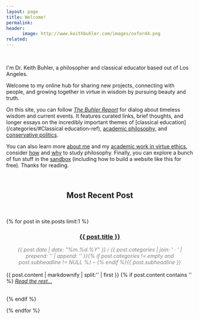 ```yaml
---
layout: page
title: Welcome!
permalink: 
header:
      image: http://www.keithbuhler.com/images/oxford4.png
related: 
---
```


<br>

I'm Dr. Keith Buhler, a philosopher and classical educator based out of Los Angeles. 

Welcome to my online hub for sharing new projects, connecting with people, and growing together in virtue in  wisdom by pursuing beauty and truth.

On this site, you can follow [*The Buhler Report*](/blog) for dialog about timeless wisdom and  current events.  It features curated links, brief thoughts, and longer essays on the incredibly important themes of [classical education](/categories/#Classical education-ref), [academic philosophy](/categories/#Philosophy-ref), and [conservative politics](/categories/#Politics-ref). 

You can also learn more [about me](/about/) and my [academic work in virtue ethics](/cv/),  consider [how](philosophy-class) and [why](/philosophymajor) to study philosophy. Finally, you can explore a bunch of fun stuff in the [sandbox](/sandbox/) (including how to build a website like this for free). Thanks for reading. 

<br>
 

<center>
<h2> Most Recent Post  </h2>
</center>

<br>

{% for post in site.posts limit:1 %}

<div>
<center>
<h3><font color="gray"> <a href="{{ post.url | prepend: site.baseurl }}">{{ post.title }}</a></font></h3>
<span class="time"> <font color="gray" font-size="2em"><i> {{ post.date | date: "%m.%d.%Y" }} / {{ post.categories | join: ' &middot; ' | prepend: '<span class="subheader">' | append: '</span>' }}{% if post.categories != empty and post.subheadline != NULL %} – {% endif %}{{ post.subheadline }} </i></font></span> 
</center>
<br>
{{ post.content | markdownify | split:'<!--more-->' | first }}
{% if post.content contains '<!--more-->' %}
<a href="{{ post.url | prepend: site.baseurl }}"><i>Read the rest... </i></a><br><br>

{% endif %}

</div>
{% endfor %}
<br> 

